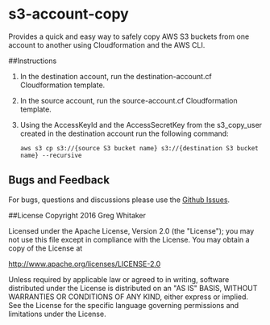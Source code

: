 s3-account-copy
===
Provides a quick and easy way to safely copy AWS S3 buckets from one account to another using Cloudformation and the AWS CLI.

##Instructions

1. In the destination account, run the destination-account.cf Cloudformation template.

2. In the source account, run the source-account.cf Cloudformation template.

3. Using the AccessKeyId and the AccessSecretKey from the s3_copy_user created in the destination account run the following command:

	```
	aws s3 cp s3://{source S3 bucket name} s3://{destination S3 bucket name} --recursive
	```

## Bugs and Feedback
For bugs, questions and discussions please use the [Github Issues](https://github.com/gregwhitaker/s3-account-copy/issues).

##License
Copyright 2016 Greg Whitaker

Licensed under the Apache License, Version 2.0 (the "License"); you may not use this file except in compliance with the License. You may obtain a copy of the License at

http://www.apache.org/licenses/LICENSE-2.0

Unless required by applicable law or agreed to in writing, software distributed under the License is distributed on an "AS IS" BASIS, WITHOUT WARRANTIES OR CONDITIONS OF ANY KIND, either express or implied. See the License for the specific language governing permissions and limitations under the License.
